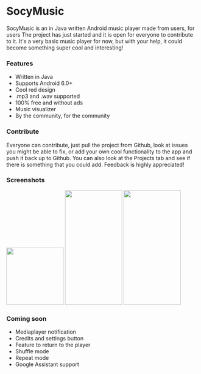 # SocyMusic
SocyMusic is an in Java written Android music player made from users, for users The project has just started and it is open for everyone to contribute to it. It's a very basic music player for now, but with your help, it could become something super cool and interesting!

### Features
- Written in Java
- Supports Android 6.0+
- Cool red design
- .mp3 and .wav supported
- 100% free and without ads
- Music visualizer
- By the community, for the community

### Contribute
Everyone can contribute, just pull the project from Github, look at issues you might be able to fix, or add your own cool functionality to the app and push it back up to Github. You can also look at the Projects tab and see if there is something that you could add. Feedback is highly appreciated!

### Screenshots
<img src="https://user-images.githubusercontent.com/50681275/119388676-e6692c00-bcca-11eb-8569-244e41e765d3.jpg" width="150" height="150">
<img src="https://user-images.githubusercontent.com/50681275/119388697-eb2de000-bcca-11eb-97f6-00b4c7d5daf9.jpg" width="150" height="300">
<img src="https://user-images.githubusercontent.com/50681275/119388684-e8cb8600-bcca-11eb-983b-2311b8a9a441.jpg" width="150" height="300">


### Coming soon
- Mediaplayer notification
- Credits and settings button
- Feature to return to the player
- Shuffle mode
- Repeat mode
- Google Assistant support
